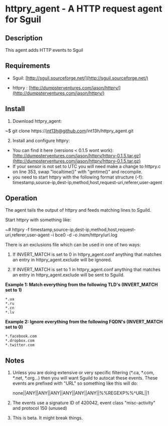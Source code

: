 # httpry_agent - A HTTP request agent for Sguil


## Description

This agent adds HTTP events to Sguil


## Requirements

* Sguil: [http://sguil.sourceforge.net/](http://sguil.sourceforge.net/)

* httpry : [http://dumpsterventures.com/jason/httpry/](http://dumpsterventures.com/jason/httpry/)


## Install

1) Download httpry_agent: 

~$ git clone https://int13h@github.com/int13h/httpry_agent.git

2) Install and configure httpry:

  - You can find it here (versions < 0.1.5 wont work): [http://dumpsterventures.com/jason/httpry/httpry-0.1.5.tar.gz](http://dumpsterventures.com/jason/httpry/httpry-0.1.5.tar.gz)
  - If your sensor is not set to UTC you will need make a change to httpry.c on line 353,
    swap "localtime()" with "gmtime()" and recompile.
  - you need to start httpry with the following format structure (-f):
    timestamp,source-ip,dest-ip,method,host,request-uri,referer,user-agent

## Operation

The agent tails the output of httpry and feeds matching lines to Sguild.

Start httpry with something like:

~# httpry -f timestamp,source-ip,dest-ip,method,host,request-uri,referer,user-agent -i bce0 -d -o /nsm/httpry/url.log

There is an exclusions file which can be used in one of two ways:

1) If INVERT_MATCH is set to 0 in httpry_agent.conf anything that matches an entry in
   httpry_agent.exclude will be ignored.

2) If INVERT_MATCH is set to 1 in httpry_agent.conf anything that matches an entry in
   httpry_agent.exclude will be sent to Sguild.

**Example 1: Match everything from the following TLD's (INVERT_MATCH set to 1)**

	*.ua
	*.ru
	*.cn
	*.lv


**Example 2: Ignore everything from the following FQDN's (INVERT_MATCH set to 0)**

	*.facebook.com
	*.dropbox.com
	*.twitter.com

## Notes

1) Unless you are doing extensive or very specific filtering (*.ca, *.com, *.net, *.org...) then you will want 
   Sguild to autocat these events. These events are prefixed with "URL" so something like this will do:

   none||ANY||ANY||ANY||ANY||ANY||ANY||%%REGEXP%%^URL||1

2) The events use a signature ID of 420042, event class "misc-activity" and protocol 150 (unused)


3) This is beta. It might break things.

